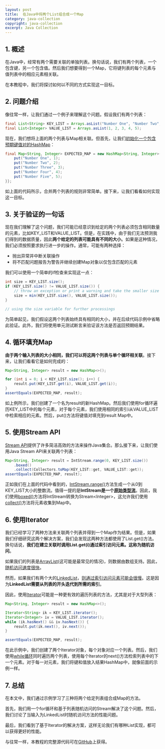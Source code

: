 ```yaml
---
layout: post
title:  在Java中将两个List组合成一个Map
category: java-collection
copyright: java-collection
excerpt: Java Collection
---
```


## 1. 概述

在Java中，经常有两个需要关联的单独列表。换句话说，我们有两个列表，一个包含键，另一个包含值。然后我们想要得到一个Map，它将键列表的每个元素与值列表中的相应元素相关联。

在本教程中，我们将探讨如何以不同的方式实现这一目标。

## 2. 问题介绍

像往常一样，让我们通过一个例子来理解这个问题。假设我们有两个列表：

```java
final List<String> KEY_LIST = Arrays.asList("Number One", "Number Two", "Number Three", "Number Four", "Number Five");
final List<Integer> VALUE_LIST = Arrays.asList(1, 2, 3, 4, 5);
```

现在，我们想将上面的两个列表与Map相关联。但首先，让我们[初始化一个包含预期键值对的HashMap](https://www.baeldung.com/java-initialize-hashmap)：

```java
final Map<String, Integer> EXPECTED_MAP = new HashMap<String, Integer>() {{
    put("Number One", 1);
    put("Number Two", 2);
    put("Number Three", 3);
    put("Number Four", 4);
    put("Number Five", 5);
}};
```

如上面的代码所示，合并两个列表的规则非常简单。接下来，让我们看看如何实现这一目标。

## 3. 关于验证的一句话

现在我们理解了这个问题，我们可能已经意识到给定的两个列表必须包含相同数量的元素，比如KEY_LIST和VALUE_LIST。但是，在实践中，由于我们无法预测我们得到的数据质量，因此**两个给定的列表可能具有不同的大小**。如果是这种情况，我们必须按照要求执行进一步的操作。通常，可能有两种选择：

-   抛出异常并中断关联操作
-   将不匹配问题报告为警告并继续创建Map对象以仅包含匹配的元素

我们可以使用一个简单的if检查来实现这一点：

```java
int size = KEY_LIST.size();
if (KEY_LIST.size() != VALUE_LIST.size()) {
    // throw an exception or print a warning and take the smaller size and continue:
    size = min(KEY_LIST.size(), VALUE_LIST.size());
}

// using the size variable for further processings
```

为简单起见，我们假设这两个列表始终具有相同的大小，并在后续代码示例中省略此验证。此外，我们将使用单元测试断言来验证该方法是否返回预期结果。

## 4. 循环填充Map

**由于两个输入列表的大小相同，我们可以将这两个列表与单个循环相关联**。接下来，让我们看看它是如何完成的：

```java
Map<String, Integer> result = new HashMap<>();

for (int i = 0; i < KEY_LIST.size(); i++) {
    result.put(KEY_LIST.get(i), VALUE_LIST.get(i));
}
assertEquals(EXPECTED_MAP, result);
```

如上例所示，我们创建了一个名为result的新HashMap。然后我们使用for循环遍历KEY_LIST中的每个元素，对于每个元素，我们使用相同的索引i从VALUE_LIST中检索相应的元素。然后，put()方法将键值对填充到result Map中。

## 5. 使用Stream API

[Stream API](https://www.baeldung.com/java-8-streams)提供了许多简洁高效的方法来操作Java集合。那么接下来，让我们使用Java Stream API来关联两个列表：

```java
Map<String, Integer> result = IntStream.range(0, KEY_LIST.size())
    .boxed()
    .collect(Collectors.toMap(KEY_LIST::get, VALUE_LIST::get));
assertEquals(EXPECTED_MAP, result);
```

正如我们在上面的代码中看到的，[IntStream.range()](https://www.baeldung.com/java-listing-numbers-within-a-range#intstream)方法生成一个从0到KEY_LIST大小的整数流。值得一提的是**IntStream是一个[原始类型流](https://www.baeldung.com/java-8-primitive-streams#primitive-streams)**。因此，我们使用[boxed()](https://www.baeldung.com/java-8-primitive-streams#boxing-and-unboxing)方法将IntStream转换为Stream<Integer\>，这允许我们使用[collect()](https://www.baeldung.com/java-8-collectors)方法将元素收集到Map中。

## 6. 使用Iterator

我们已经学习了两种方法来关联两个列表并得到一个Map作为结果。但是，如果我们仔细研究这两个解决方案，我们会发现这两种方法都使用了List.get()方法。换句话说，**我们在建立关联时调用List.get(i)通过索引访问元素。这称为随机访问**。

如果我们的列表是[ArrayList](https://www.baeldung.com/java-arraylist)(这可能是最常见的情况)，则数据由数组支持。因此，[随机访问速度很快](https://www.baeldung.com/java-arraylist-linkedlist#2-access-by-index)。

然而，如果我们有两个大的[LinkedList](https://www.baeldung.com/java-linkedlist)，[则通过索引访问元素可能会很慢](https://www.baeldung.com/java-arraylist-linkedlist#2-access-by-index-1)。这是因为**LinkedList需要从列表的开头迭代到所需的索引**。

因此，使用[Iterator](https://www.baeldung.com/java-iterator)可能是一种更有效的遍历列表的方法，尤其是对于大型列表：

```java
Map<String, Integer> result = new HashMap<>();

Iterator<String> ik = KEY_LIST.iterator();
Iterator<Integer> iv = VALUE_LIST.iterator();
while (ik.hasNext() && iv.hasNext()) {
    result.put(ik.next(), iv.next());
}

assertEquals(EXPECTED_MAP, result);
```

在此示例中，我们创建了两个Iterator对象，每个对象对应一个列表。然后，我们使用[while循环](https://www.baeldung.com/java-while-loop)同时遍历两个列表，使用每个Iterator的next()方法检索列表中的下一个元素。对于每一对元素，我们将键和值放入结果HashMap中，就像前面的示例一样。

## 7. 总结

在本文中，我们通过示例学习了三种将两个给定列表组合成Map的方法。

首先，我们用一个for循环和基于列表随机访问的Stream解决了这个问题。然后，我们讨论了当输入为LinkedList时随机访问方法的性能问题。

最后，我们看到了基于Iterator的解决方案，这样无论我们有哪种List实现，都可以获得更好的性能。

与往常一样，本教程的完整源代码可在[GitHub](https://github.com/tuyucheng7/taketoday-tutorial4j/tree/master/java-core-modules/java-collections-conversions-2)上获得。